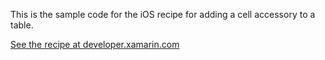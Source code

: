 This is the sample code for the iOS recipe for adding a cell accessory to a table.

[See the recipe at developer.xamarin.com](http://developer.xamarin.com/recipes/ios/content_controls/tables/add_a_cell_accessory/)
